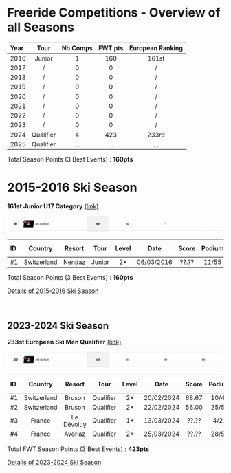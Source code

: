 # Freeride Competitions - Overview of all Seasons

| Year |    Tour   | Nb Comps | FWT pts | European Ranking |
| :--  |    :---:  |  :---:   | :---:   |     :---:        |
| 2016 |    Junior |    1     |   160   |      161st       |
| 2017 |      /    |    0     |   0     |       /          |
| 2018 |      /    |    0     |   0     |       /          |
| 2019 |      /    |    0     |   0     |       /          |
| 2020 |      /    |    0     |   0     |       /          |
| 2021 |      /    |    0     |   0     |       /          |
| 2022 |      /    |    0     |   0     |       /          |
| 2023 |      /    |    0     |   0     |       /          |
| 2024 | Qualifier |    4     |   423   |      233rd       | 
| 2025 | Qualifier |   ...    |   ...   |      ...         | 

Total Season Points (3 Best Events) : **160pts**			    

# 2015-2016 Ski Season
**161st Junior U17 Category** [(link)](https://www.freerideworldtour.com/junior/rankings/ski-men/?region=europe-asia-oceania&season=2016)

![Ranking Board 2016](./2016-season/season-ranking.png)

| ID  | Country     | Resort | Tour  | Level |  Date      | Score  | Podium | FWT pts |
| :-- | :---:	    | :---:  | :---: | :---: |  :---:     | :---:  | :---:  | :---:   |
| #1  | Switzerland | Nendaz | Junior| 2*    | 06/03/2016 | ??.??  | 11/55  | 160     |

Total Season Points (3 Best Events) : **160pts**			    

[Details of 2015-2016 Ski Season](./2016-season/README.md) 
 
<br>


## 2023-2024 Ski Season
**233st European Ski Men Qualifier** [(link)](https://www.freerideworldtour.com/qualifier/rankings/ski-men/?region=europe-asia-oceania&season=2024)

![Ranking Board 2024](./2024-season/season-ranking.png)

| ID  | Country     | Resort | Tour      | Level |  Date      | Score | Podium | FWT pts |
| :-- | :---:	    | :---:  | :---:     | :---: |  :---:     | :---: | :---:  | :---:   |
| #1  | Switzerland | Bruson | Qualifier | 2*    | 20/02/2024 | 68.67 | 10/44  | 167     |
| #2  | Switzerland | Bruson | Qualifier | 2*    | 22/02/2024 | 56.00 | 25/53  | 106     |
| #3  | France  | Le Dévoluy | Qualifier | 1*    | 13/03/2024 | ??.?? | 4/21   | 150     |
| #4  | France     | Avoriaz | Qualifier | 2*    | 25/03/2024 | ??.?? | 28/52  | 100     |

Total FWT Season Points (3 Best Events) : **423pts**			    

[Details of 2023-2024 Ski Season](./2024-season/README.md) 

<br>

